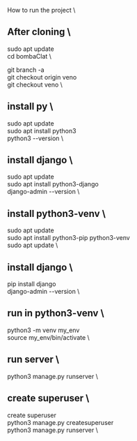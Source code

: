 How to run the project    \
   
## After cloning     \
   
sudo apt update    \
cd bombaClat    \
    
git branch -a    \
git  checkout origin veno    \
git  checkout veno    \
    
## install py    \
    
sudo apt update    \
sudo apt install python3    \
python3 --version    \
    
    
## install django    \
    
sudo apt update    \
sudo apt install python3-django    \
django-admin --version    \
    
    
## install python3-venv    \
    
sudo apt update    \
sudo apt install python3-pip python3-venv    \
sudo apt update    \
    
## install django    \
    
pip install django    \
django-admin --version    \
    
    
## run in python3-venv    \
    
python3 -m venv my_env    \
source my_env/bin/activate    \
    
    
## run server    \
    
python3 manage.py runserver    \
    
    
## create superuser    \
    
create superuser    \
python3 manage.py createsuperuser    \
python3 manage.py runserver    \

